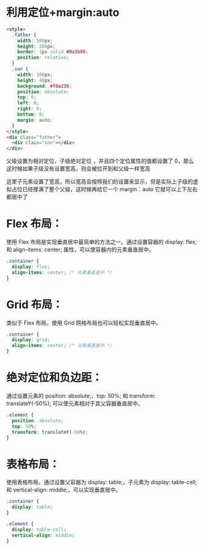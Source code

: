 # 利用定位+margin:auto

```html
<style>
  .father {
    width: 500px;
    height: 300px;
    border: 1px solid #0a3b98;
    position: relative;
  }
  .son {
    width: 100px;
    height: 40px;
    background: #f0a238;
    position: absolute;
    top: 0;
    left: 0;
    right: 0;
    bottom: 0;
    margin: auto;
  }
</style>
<div class="father">
  <div class="son"></div>
</div>
```

父级设置为相对定位，子级绝对定位 ，并且四个定位属性的值都设置了 0，那么这时候如果子级没有设置宽高，则会被拉开到和父级一样宽高

这里子元素设置了宽高，所以宽高会按照我们的设置来显示，但是实际上子级的虚拟占位已经撑满了整个父级，这时候再给它一个 margin：auto 它就可以上下左右都居中了

# Flex 布局：

使用 Flex 布局是实现垂直居中最简单的方法之一。通过设置容器的 display: flex; 和 align-items: center; 属性，可以使容器内的元素垂直居中。

```css
.container {
  display: flex;
  align-items: center; /* 元素垂直居中 */
}
```

# Grid 布局：

类似于 Flex 布局，使用 Grid 网格布局也可以轻松实现垂直居中。

```css
.container {
  display: grid;
  align-items: center; /* 元素垂直居中 */
}
```

# 绝对定位和负边距：

通过设置元素的 position: absolute;、top: 50%; 和 transform: translateY(-50%); 可以使元素相对于其父容器垂直居中。

```css
.element {
  position: absolute;
  top: 50%;
  transform: translateY(-50%);
}
```

# 表格布局：

使用表格布局，通过设置父容器为 display: table;，子元素为 display: table-cell; 和 vertical-align: middle;，可以实现垂直居中。

```css
.container {
  display: table;
}

.element {
  display: table-cell;
  vertical-align: middle;
}
```
